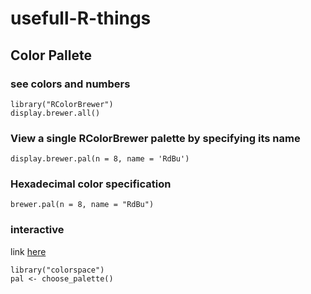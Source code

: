 # usefull-R-things

## Color Pallete

### see colors and numbers
```
library("RColorBrewer")
display.brewer.all()
```
### View a single RColorBrewer palette by specifying its name
```
display.brewer.pal(n = 8, name = 'RdBu')
```
### Hexadecimal color specification 
```
brewer.pal(n = 8, name = "RdBu")
```
### interactive 

link [here](https://www.nceas.ucsb.edu/sites/default/files/2020-04/colorPaletteCheatsheet.pdf)
```
library("colorspace")
pal <- choose_palette()
```
